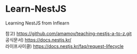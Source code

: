 # Learn-NestJS

Learning NestJS from Inflearn

참고) https://github.com/amamov/teaching-nestjs-a-to-z.git <br />
공식문서) https://docs.nestjs.kr/ <br />
라이프사이클) https://docs.nestjs.kr/faq/request-lifecycle
